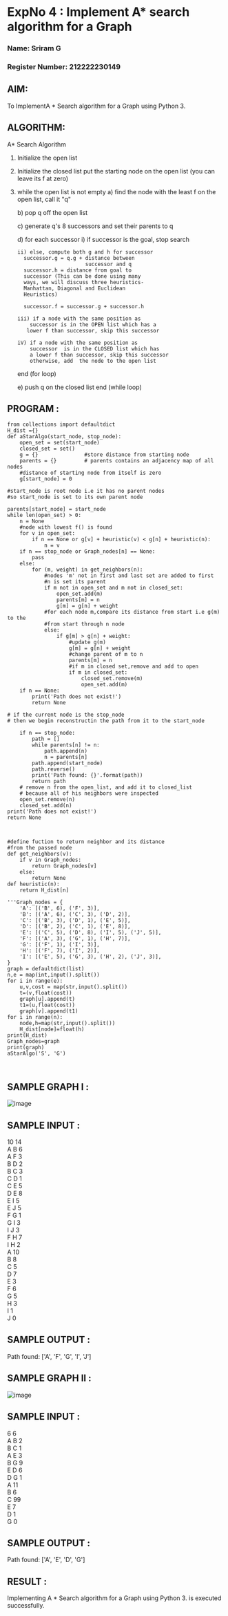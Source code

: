 # ExpNo 4 : Implement A* search algorithm for a Graph
### Name: Sriram G
### Register Number: 212222230149
## AIM:
<p>To ImplementA * Search algorithm for a Graph using Python 3.</p>

## ALGORITHM:
A* Search Algorithm
1.  Initialize the open list
2.  Initialize the closed list
    put the starting node on the open 
    list (you can leave its f at zero)

3.  while the open list is not empty
    a) find the node with the least f on 
       the open list, call it "q"

    b) pop q off the open list
  
    c) generate q's 8 successors and set their 
       parents to q
   
    d) for each successor
        i) if successor is the goal, stop search
        
        ii) else, compute both g and h for successor
          successor.g = q.g + distance between 
                              successor and q
          successor.h = distance from goal to 
          successor (This can be done using many 
          ways, we will discuss three heuristics- 
          Manhattan, Diagonal and Euclidean 
          Heuristics)
          
          successor.f = successor.g + successor.h

        iii) if a node with the same position as 
            successor is in the OPEN list which has a 
           lower f than successor, skip this successor

        iV) if a node with the same position as 
            successor  is in the CLOSED list which has
            a lower f than successor, skip this successor
            otherwise, add  the node to the open list
     end (for loop)
  
    e) push q on the closed list
    end (while loop)
## PROGRAM :
```
from collections import defaultdict
H_dist ={}
def aStarAlgo(start_node, stop_node):
    open_set = set(start_node)
    closed_set = set()
    g = {}               #store distance from starting node
    parents = {}         # parents contains an adjacency map of all nodes
    #distance of starting node from itself is zero
    g[start_node] = 0

#start_node is root node i.e it has no parent nodes
#so start_node is set to its own parent node

parents[start_node] = start_node
while len(open_set) > 0:
    n = None
    #node with lowest f() is found
    for v in open_set:
        if n == None or g[v] + heuristic(v) < g[n] + heuristic(n):
            n = v
    if n == stop_node or Graph_nodes[n] == None:
        pass
    else:
        for (m, weight) in get_neighbors(n):
            #nodes 'm' not in first and last set are added to first
            #n is set its parent
            if m not in open_set and m not in closed_set:
                open_set.add(m)
                parents[m] = n
                g[m] = g[n] + weight
            #for each node m,compare its distance from start i.e g(m) to the
            #from start through n node
            else:
                if g[m] > g[n] + weight:
                    #update g(m)
                    g[m] = g[n] + weight
                    #change parent of m to n
                    parents[m] = n
                    #if m in closed set,remove and add to open
                    if m in closed_set:
                        closed_set.remove(m)
                        open_set.add(m)
    if n == None:
        print('Path does not exist!')
        return None
        
# if the current node is the stop_node
# then we begin reconstructin the path from it to the start_node

    if n == stop_node:
        path = []
        while parents[n] != n:
            path.append(n)
            n = parents[n]
        path.append(start_node)
        path.reverse()
        print('Path found: {}'.format(path))
        return path
    # remove n from the open_list, and add it to closed_list
    # because all of his neighbors were inspected
    open_set.remove(n)
    closed_set.add(n)
print('Path does not exist!')
return None



#define fuction to return neighbor and its distance
#from the passed node
def get_neighbors(v):
    if v in Graph_nodes:
        return Graph_nodes[v]
    else:
        return None
def heuristic(n):
    return H_dist[n]
          
'''Graph_nodes = {
    'A': [('B', 6), ('F', 3)],
    'B': [('A', 6), ('C', 3), ('D', 2)],
    'C': [('B', 3), ('D', 1), ('E', 5)],
    'D': [('B', 2), ('C', 1), ('E', 8)],
    'E': [('C', 5), ('D', 8), ('I', 5), ('J', 5)],
    'F': [('A', 3), ('G', 1), ('H', 7)],
    'G': [('F', 1), ('I', 3)],
    'H': [('F', 7), ('I', 2)],
    'I': [('E', 5), ('G', 3), ('H', 2), ('J', 3)],
}
graph = defaultdict(list)
n,e = map(int,input().split())
for i in range(e):
    u,v,cost = map(str,input().split())
    t=(v,float(cost))
    graph[u].append(t)
    t1=(u,float(cost))
    graph[v].append(t1)
for i in range(n):
    node,h=map(str,input().split())
    H_dist[node]=float(h)
print(H_dist)
Graph_nodes=graph
print(graph)
aStarAlgo('S', 'G')



```

## SAMPLE GRAPH I :

![image](https://github.com/natsaravanan/19AI405FUNDAMENTALSOFARTIFICIALINTELLIGENCE/assets/87870499/b1377c3f-011a-4c0f-a843-516842ae056a)


## SAMPLE INPUT :

10 14 <br>
A B 6 <br>
A F 3 <br>
B D 2 <br>
B C 3 <br>
C D 1 <br>
C E 5 <br>
D E 8 <br>
E I 5 <br>
E J 5 <br>
F G 1 <br>
G I 3 <br>
I J 3 <br>
F H 7 <br>
I H 2 <br>
A 10 <br>
B 8 <br>
C 5 <br>
D 7 <br>
E 3 <br>
F 6 <br>
G 5 <br>
H 3 <br>
I 1 <br>
J 0 <br>

## SAMPLE OUTPUT :

Path found: ['A', 'F', 'G', 'I', 'J']



## SAMPLE GRAPH II :


![image](https://github.com/natsaravanan/19AI405FUNDAMENTALSOFARTIFICIALINTELLIGENCE/assets/87870499/acbb09cb-ed39-48e5-a59b-2f8d61b978a3)


## SAMPLE INPUT :

6 6 <br>
A B 2 <br>
B C 1 <br>
A E 3 <br>
B G 9 <br>
E D 6 <br>
D G 1 <br>
A 11 <br>
B 6 <br>
C 99 <br>
E 7 <br>
D 1 <br>
G 0 <br>

## SAMPLE OUTPUT :

Path found: ['A', 'E', 'D', 'G']

## RESULT :
Implementing A * Search algorithm for a Graph using Python 3. is executed successfully.
